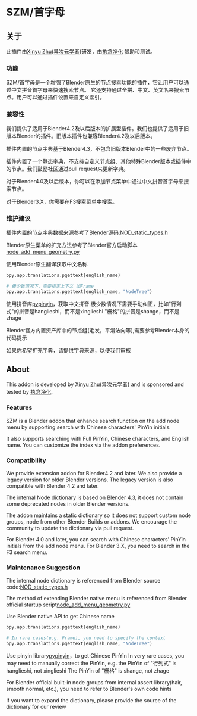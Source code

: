 # SZM/首字母

## 关于

此插件由[Xinyu Zhu(异次元学者)](email:xzhuah77@gmail.com)研发，由[执念净化](https://space.bilibili.com/3546704626321613)
赞助和测试。

### 功能

SZM/首字母是一个增强了Blender原生的节点搜索功能的插件，它让用户可以通过中文拼音首字母来快速搜索节点。
它还支持通过全拼、中文、英文名来搜索节点。用户可以通过插件设置来自定义索引。

### 兼容性

我们提供了适用于Blender4.2及以后版本的扩展型插件。我们也提供了适用于旧版本Blender的插件。旧版本插件也兼容Blender4.2及以后版本。

插件内置的节点字典基于Blender4.3，不包含旧版本Blender中的一些废弃节点。

插件内置了一个静态字典，不支持自定义节点组、其他特殊Blender版本或插件中的节点。我们鼓励社区通过pull request来更新字典。

对于Blender4.0及以后版本，你可以在添加节点菜单中通过中文拼音首字母来搜索节点。

对于Blender3.X，你需要在F3搜索菜单中搜索。

### 维护建议

插件内置的节点字典数据来源参考了Blender源码:[NOD_static_types.h](https://github.com/blender/blender/blob/3e9578485f50b0d437fcbacb3b66218714867313/source/blender/nodes/NOD_static_types.h)

Blender原生菜单的扩充方法参考了Blender官方启动脚本[node_add_menu_geometry.py](https://github.com/blender/blender/blob/c9886ca90a7ece08d5ab742c8e07459ff9d3495e/scripts/startup/bl_ui/node_add_menu_geometry.py)

使用Blender原生翻译获取中文名称

```python
bpy.app.translations.pgettext(english_name)

# 极少数情况下，需要指定上下文 如Frame
bpy.app.translations.pgettext(english_name, "NodeTree")
```

使用拼音库[pypinyin](https://pypi.org/project/pypinyin/)，获取中文拼音
极少数情况下需要手动纠正，比如"行列式"的拼音是hanglieshi，而不是xinglieshi
"栅格"的拼音是shange，而不是zhage

Blender官方内置资产库中的节点组(毛发，平滑法向等),需要参考Blender本身的代码提示

如果你希望扩充字典，请提供字典来源，以便我们审核

## About

This addon is developed by [Xinyu Zhu(异次元学者)](email:xzhuah77@gmail.com) and is sponsored and tested
by [执念净化](https://space.bilibili.com/3546704626321613).

### Features

SZM is a Blender addon that enhance search function on the add node menu by supporting search
with Chinese characters' PinYin initials.

It also supports searching with Full PinYin, Chinese characters, and English name. You can customize the index via the
addon preferences.

### Compatibility

We provide extension addon for Blender4.2 and later. We also provide a legacy version for older Blender versions. The
legacy version is also compatible with Blender 4.2 and later.

The internal Node dictionary is based on Blender 4.3, it does not contain some deprecated nodes in older Blender
versions.

The addon maintains a static dictionary so it does not support custom node groups, node from other Blender Builds or
addons. We encourage the community to update the dictionary via pull request.

For Blender 4.0 and later, you can search with Chinese characters' PinYin initials from the add node menu.
For Blender 3.X, you need to search in the F3 search menu.

### Maintenance Suggestion

The internal node dictionary is referenced from Blender source
code:[NOD_static_types.h](https://github.com/blender/blender/blob/3e9578485f50b0d437fcbacb3b66218714867313/source/blender/nodes/NOD_static_types.h)

The method of extending Blender native menu is referenced from Blender official startup
script[node_add_menu_geometry.py](https://github.com/blender/blender/blob/c9886ca90a7ece08d5ab742c8e07459ff9d3495e/scripts/startup/bl_ui/node_add_menu_geometry.py)

Use Blender native API to get Chinese name

```python
bpy.app.translations.pgettext(english_name)

# In rare cases(e.g. Frame), you need to specify the context
bpy.app.translations.pgettext(english_name, "NodeTree")
```

Use pinyin library[pypinyin](https://pypi.org/project/pypinyin/)，to get Chinese PinYin
In very rare cases, you may need to manually correct the PinYin, e.g. the PinYin of "行列式" is hanglieshi, not
xinglieshi
The PinYin of "栅格" is shange, not zhage

For Blender official built-in node groups from internal assert library(hair, smooth normal, etc.), you need to refer to
Blender's own code hints

If you want to expand the dictionary, please provide the source of the dictionary for our review

